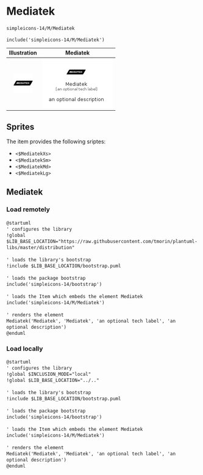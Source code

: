 # Mediatek


```text
simpleicons-14/M/Mediatek
```

```text
include('simpleicons-14/M/Mediatek')
```



| Illustration | Mediatek |
| :---: | :---: |
| ![illustration for Illustration](../../simpleicons-14/M/Mediatek.png) | ![illustration for Mediatek](../../simpleicons-14/M/Mediatek.Local.png) |



## Sprites
The item provides the following sriptes:

- `<$MediatekXs>`
- `<$MediatekSm>`
- `<$MediatekMd>`
- `<$MediatekLg>`





## Mediatek

### Load remotely
```plantuml
@startuml
' configures the library
!global $LIB_BASE_LOCATION="https://raw.githubusercontent.com/tmorin/plantuml-libs/master/distribution"

' loads the library's bootstrap
!include $LIB_BASE_LOCATION/bootstrap.puml

' loads the package bootstrap
include('simpleicons-14/bootstrap')

' loads the Item which embeds the element Mediatek
include('simpleicons-14/M/Mediatek')

' renders the element
Mediatek('Mediatek', 'Mediatek', 'an optional tech label', 'an optional description')
@enduml
```

### Load locally
```plantuml
@startuml
' configures the library
!global $INCLUSION_MODE="local"
!global $LIB_BASE_LOCATION="../.."

' loads the library's bootstrap
!include $LIB_BASE_LOCATION/bootstrap.puml

' loads the package bootstrap
include('simpleicons-14/bootstrap')

' loads the Item which embeds the element Mediatek
include('simpleicons-14/M/Mediatek')

' renders the element
Mediatek('Mediatek', 'Mediatek', 'an optional tech label', 'an optional description')
@enduml
```

